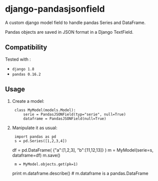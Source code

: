 # django-pandasjsonfield

A custom django model field to handle pandas Series and DataFrame. 

Pandas objects are saved in JSON format in a Django TextField.


## Compatibility

Tested with :

- `django 1.8`
- `pandas 0.16.2`


## Usage

1. Create a model:

        class MyModel(models.Model):
            serie = PandasJSONField(typ="serie", null=True)
            dataframe = PandasJSONField(null=True)


2. Manipulate it as usual:

    	import pandas as pd
        s = pd.Series([1,2,3,4])
	df = pd.DataFrame( {"a":[1,2,3], "b":[11,12,13]} )
	m = MyModel(serie=s, dataframe=df)
	m.save()

        m = MyModel.objects.get(pk=1)
	print m.dataframe.describe() # m.dataframe is a pandas.DataFrame

    
